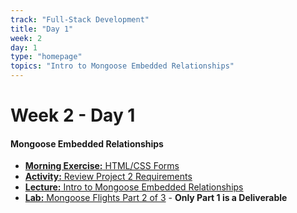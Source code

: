 ```yaml
---
track: "Full-Stack Development"
title: "Day 1"
week: 2
day: 1
type: "homepage"
topics: "Intro to Mongoose Embedded Relationships"
---
```


# Week 2 - Day 1

#### Mongoose Embedded Relationships
- [**Morning Exercise:** HTML/CSS Forms](/full-stack-development/week-2/day-1/lecture-materials/html-css-forms)
- [**Activity:** Review Project 2 Requirements](/unit-projects/unit-two-project-requirements)
- [**Lecture:** Intro to Mongoose Embedded Relationships](/full-stack-development/week-2/day-1/lecture-materials/intro-to-mongoose-embedded-relationships/)
- [**Lab:** Mongoose Flights Part 2 of 3](/full-stack-development/week-2/day-1/labs/mongoose-flights-part-2/) - **Only Part 1 is a Deliverable**
